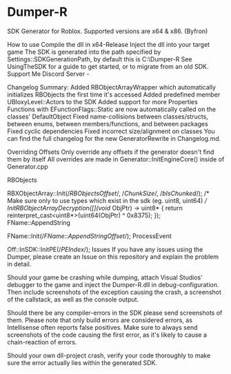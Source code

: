 # Dumper-R
SDK Generator for Roblox. Supported versions are x64 & x86. (Byfron)

How to use
Compile the dll in x64-Release
Inject the dll into your target game
The SDK is generated into the path specified by Settings::SDKGenerationPath, by default this is C:\\Dumper-R
See UsingTheSDK for a guide to get started, or to migrate from an old SDK.
Support Me
Discord Server - 

Changelog
Summary:
Added RBObjectArrayWrapper which automatically initializes RBObjects the first time it's accessed
Added predefined member UBloxyLevel::Actors to the SDK
Added support for more Properties
Functions with EFunctionFlags::Static are now automatically called on the classes' DefaultObject
Fixed name-collisions between classes/structs, between enums, between members/functions, and between packages
Fixed cyclic dependencies
Fixed incorrect size/alignment on classes
You can find the full changelog for the new GeneratorRewrite in Changelog.md.

Overriding Offsets
Only override any offsets if the generator doesn't find them by itself
All overrides are made in Generator::InitEngineCore() inside of Generator.cpp

RBObjects

RBXObjectArray::Init(/*RBObjectsOffset*/, /*ChunkSize*/, /*bIsChunked*/);
/* Make sure only to use types which exist in the sdk (eg. uint8, uint64) */
InitRBObjectArrayDecryption([](void* ObjPtr) -> uint8* { return reinterpret_cast<uint8*>(uint64(ObjPtr) ^ 0x8375); });
FName::AppendString

FName::Init(/*FName::AppendStringOffset*/);
ProcessEvent

Off::InSDK::InitPE(/*PEIndex*/);
Issues
If you have any issues using the Dumper, please create an Issue on this repository
and explain the problem in detail.

Should your game be crashing while dumping, attach Visual Studios' debugger to the game and inject the Dumper-R.dll in debug-configuration. Then include screenshots of the exception causing the crash, a screenshot of the callstack, as well as the console output.

Should there be any compiler-errors in the SDK please send screenshots of them. Please note that only build errors are considered errors, as Intellisense often reports false positives. Make sure to always send screenshots of the code causing the first error, as it's likely to cause a chain-reaction of errors.

Should your own dll-project crash, verify your code thoroughly to make sure the error actually lies within the generated SDK.
